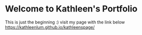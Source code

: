 # Welcome to Kathleen's Portfolio
This is just the beginning :)
visit my page with the link below
https://kathleenlum.github.io/kathleenspage/
